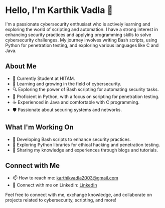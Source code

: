 # Hello, I'm Karthik Vadla 👋

I'm a passionate cybersecurity enthusiast who is actively learning and exploring the world of scripting and automation. I have a strong interest in enhancing security practices and applying programming skills to solve cybersecurity challenges. My journey involves writing Bash scripts, using Python for penetration testing, and exploring various languages like C and Java.

## About Me

- 💼 Currently Student at HITAM.
- 🌱 Learning and growing in the field of cybersecurity.
- 🔍 Exploring the power of Bash scripting for automating security tasks.
- 🐍 Proficient in Python, with a focus on scripting for penetration testing.
- ☕ Experienced in Java and comfortable with C programming.
- 🛡️ Passionate about securing systems and networks.

## What I'm Working On

- 🔐 Developing Bash scripts to enhance security practices.
- 🐍 Exploring Python libraries for ethical hacking and penetration testing.
- 💬 Sharing my knowledge and experiences through blogs and tutorials.

## Connect with Me

- 📫 How to reach me: [karthikvadla2003@gmail.com](mailto:karthikvadla2003@gmail.com)
- 💼 Connect with me on LinkedIn: [LinkedIn](https://www.linkedin.com/in/karthik-vadla-1734701b0)


Feel free to connect with me, exchange knowledge, and collaborate on projects related to cybersecurity, scripting, and more!



